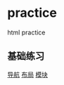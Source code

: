 # practice
html practice

## 基础练习

[导航](./%E5%9F%BA%E7%A1%80%E7%BB%83%E4%B9%A0/%E7%BB%BC%E5%90%88%E6%A1%88%E4%BE%8B-%E5%AF%BC%E8%88%AA.html)
[布局](./%E5%9F%BA%E7%A1%80%E7%BB%83%E4%B9%A0/%E7%BB%BC%E5%90%88%E6%A1%88%E4%BE%8B-%E5%B0%8F%E7%B1%B3%E5%B8%83%E5%B1%80.html)
[模块](./%E5%9F%BA%E7%A1%80%E7%BB%83%E4%B9%A0/%E7%BB%BC%E5%90%88%E6%A1%88%E4%BE%8B-%E5%B0%8F%E7%B1%B3%E6%A8%A1%E5%9D%97.html)
